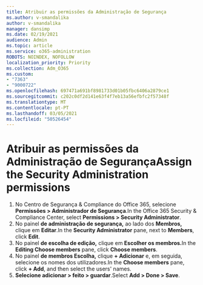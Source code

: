 ```yaml
---
title: Atribuir as permissões da Administração de Segurança
ms.author: v-smandalika
author: v-smandalika
manager: dansimp
ms.date: 02/19/2021
audience: Admin
ms.topic: article
ms.service: o365-administration
ROBOTS: NOINDEX, NOFOLLOW
localization_priority: Priority
ms.collection: Adm_O365
ms.custom:
- "7363"
- "9000722"
ms.openlocfilehash: 697471a691bf8981733d01b05fbc6406a2879ce1
ms.sourcegitcommit: c202c0df2d141e63f4f7eb13a56efbfc2f57348f
ms.translationtype: MT
ms.contentlocale: pt-PT
ms.lasthandoff: 03/05/2021
ms.locfileid: "50526454"
---
```

# <a name="assign-the-security-administration-permissions"></a><span data-ttu-id="48c86-102">Atribuir as permissões da Administração de Segurança</span><span class="sxs-lookup"><span data-stu-id="48c86-102">Assign the Security Administration permissions</span></span>

1. <span data-ttu-id="48c86-103">No Centro de Segurança & Compliance do Office 365, selecione **Permissões > Administrador de Segurança**.</span><span class="sxs-lookup"><span data-stu-id="48c86-103">In the Office 365 Security & Compliance Center, select **Permissions > Security Administrator**.</span></span>
2. <span data-ttu-id="48c86-104">No painel **de administração de segurança,** ao lado dos **Membros,** clique em **Editar**.</span><span class="sxs-lookup"><span data-stu-id="48c86-104">In the **Security Administrator** pane, next to **Members**, click **Edit**.</span></span>
3. <span data-ttu-id="48c86-105">No painel **de escolha de edição,** clique em **Escolher os membros.**</span><span class="sxs-lookup"><span data-stu-id="48c86-105">In the **Editing Choose members** pane, click **Choose members**.</span></span>
4. <span data-ttu-id="48c86-106">No painel **de membros Escolha,** clique **+ Adicionar** e, em seguida, selecione os nomes dos utilizadores.</span><span class="sxs-lookup"><span data-stu-id="48c86-106">In the **Choose members** pane, click **+ Add**, and then select the users' names.</span></span>
5. <span data-ttu-id="48c86-107">**Selecione adicionar > feito > guardar**.</span><span class="sxs-lookup"><span data-stu-id="48c86-107">Select **Add > Done > Save**.</span></span>

